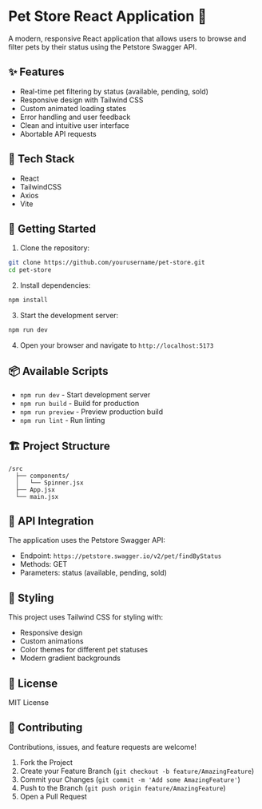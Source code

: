 # Pet Store React Application 🐾

A modern, responsive React application that allows users to browse and filter pets by their status using the Petstore Swagger API.

## ✨ Features

- Real-time pet filtering by status (available, pending, sold)
- Responsive design with Tailwind CSS
- Custom animated loading states
- Error handling and user feedback
- Clean and intuitive user interface
- Abortable API requests

## 🔧 Tech Stack

- React
- TailwindCSS
- Axios
- Vite

## 🚀 Getting Started

1. Clone the repository:
```bash
git clone https://github.com/yourusername/pet-store.git
cd pet-store
```

2. Install dependencies:
```bash
npm install
```

3. Start the development server:
```bash
npm run dev
```

4. Open your browser and navigate to `http://localhost:5173`

## 📦 Available Scripts

- `npm run dev` - Start development server
- `npm run build` - Build for production
- `npm run preview` - Preview production build
- `npm run lint` - Run linting

## 🏗️ Project Structure

```plaintext
/src
  ├── components/
  │   └── Spinner.jsx
  ├── App.jsx
  └── main.jsx
```

## 🔌 API Integration

The application uses the Petstore Swagger API:
- Endpoint: `https://petstore.swagger.io/v2/pet/findByStatus`
- Methods: GET
- Parameters: status (available, pending, sold)

## 🎨 Styling

This project uses Tailwind CSS for styling with:
- Responsive design
- Custom animations
- Color themes for different pet statuses
- Modern gradient backgrounds

## 📄 License

MIT License

## 🤝 Contributing

Contributions, issues, and feature requests are welcome!

1. Fork the Project
2. Create your Feature Branch (`git checkout -b feature/AmazingFeature`)
3. Commit your Changes (`git commit -m 'Add some AmazingFeature'`)
4. Push to the Branch (`git push origin feature/AmazingFeature`)
5. Open a Pull Request
